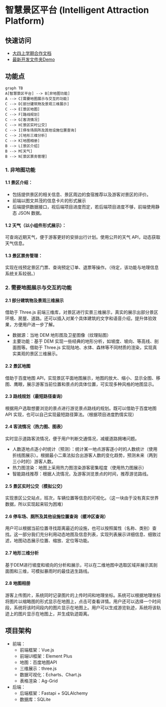 # 智慧景区平台 (Intelligent Attraction Platform)

## 快速访问
- [大四上学期合作文档](/docs/业务代码.md)
- [最新开发文件夹Demo](/Demo)
## 功能点
```mermaid
graph TB
A[智慧景区平台] --> B[非地图功能]
A --> C[需要地图展示与交互的功能]
C --> D[部分建筑物及景观三维展示]
C --> E[景区地图]
C --> F[路线规划]
C --> G[客流情况]
C --> H[景区实时公交]
C --> I[停车场厕所及其他设施位置查询]
C --> J[地形三维分析]
C --> K[地图相册]
B --> L[景区介绍]
B --> M[天气]
B --> N[景区票务管理]
```

### 1. 非地图功能

#### 1.1 景区介绍：
- 包括提供景区的相关信息、景区周边的食宿推荐以及游客对景区的评价。
- 前端以图文并茂的信息卡片的形式展示
- 后端提供数据接口，视后端项目进度而定，若后端项目进度不够，前端使用静态 JSON 数据。
#### 1.2 天气（以小组件形式展示）：
可查询近期天气，便于游客更好的安排出行计划。使用公开的天气 API，动态获取天气信息。
#### 1.3 景区票务管理：
实现在线预定景区门票、查询预定订单、退票等操作。（待定，该功能与地理信息系统关系较弱。）
### 2. 需要地图展示与交互的功能

#### 2.1 部分建筑物及景观三维展示

借助于 Three.js 前端三维库，对景区进行实景三维展示，真实的展示出部分景区环境、房屋、道路。还可以插入对某个具体建筑的文字和语音介绍，提升体验效果，方便用户进一步了解。

- 数据源：当地 DEM 地形图及卫星图像（纹理贴图）
- 主要功能：基于 DEM 实现一些经典的地形分析，如坡度、坡向、等高线、剖面图等。借助于 Three.js 实现陆地、水体、森林等不同材质的渲染，实现真实美观的景区三维展示。
#### 2.2 景区地图
借助于百度地图 API，实现景区平面地图展示，地图的放大、缩小、显示全图、移图、鹰眼，展示游客当前位置和景点的具体位置，可实现多种风格的地图显示。
#### 2.3 路线规划（最短路径查询）
根据用户选取想要浏览的景点进行游览景点路线的规划。既可以借助于百度地图 API 实现，也可以自己实现最短路径算法。（根据项目进度酌情实现）

#### 2.4 客流情况（热力图、图表）
实时显示道路客流情况，便于用户判断交通情况，减缓道路拥堵问题。
- 人数逐地点逐小时统计（预测）：统计某一地点游客逐小时的人数统计（使用折线图展示）。根据最小二乘法拟合出游客人数的变化趋势，预测未来（两到三小时的）游客人数。
- 热力图渲染：地图上采用热力图渲染游客密集程度（使用热力图展示）
- 智能路线推荐：根据人流情况，及游客浏览景点的时间，推荐游览路线。
#### 2.5 景区实时公交（模拟公交）
实现景区公交站点，班次，车辆位置等信息的可视化。（这一块由于没有真实世界数据，所以实现起来较为困难）
#### 2.6 停车场、厕所及其他设施位置查询（缓冲区查询）
用户可以根据当前位置寻找距离最近的设施，也可以按照属性（名称、类别）查找。这一部分我们充分利用动态地图及信息列表，实现列表展示详细信息、细致过滤，地图动态展示位置、缩放、定位等功能。
#### 2.7 地形三维分析
基于DEM进行坡度和坡向的分析和展示，可以在二维地图中选取区域并展示其剖面图和三维，可模拟暴雨时的最佳逃生路线。
#### 2.8 地图相册
游客上传图片，系统同时记录图片的上传时间和地理坐标。系统可以根据地理坐标将图片以缩略图的形式显示在地图上，点击可查看详情。用户还可以选择一个时间段，系统将该时间段内的图片显示在地图上。用户可以生成游览轨迹，系统将该轨迹上的图片显示在地图上，并生成轨迹距离。

## 项目架构
- 前端：
  - 前端框架：Vue.js
  - 前端UI框架：Element Plus
  - 地图：百度地图API
  - 三维展示：three.js
  - 数据可视化：Echarts、Chart.js
  - 表格渲染：Ag-Grid
- 后端：
  - 后端框架：Fastapi + SQLAlchemy
  - 数据库：SQLite

